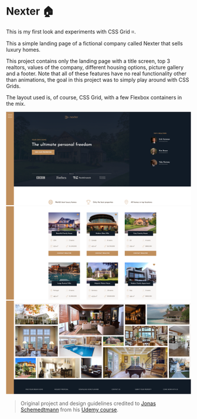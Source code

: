 # Nexter 🏠

This is my first look and experiments with CSS Grid ⌗.

This a simple landing page of a fictional company called Nexter that sells luxury homes. 

This project contains only the landing page with a title screen, top 3 realtors, values of the company, different housing options, picture gallery and a footer. Note that all of these features have no real functionality other than animations, the goal in this project was to simply play around with CSS Grids. 

The layout used is, of course, CSS Grid, with a few Flexbox containers in the mix.

![Header](readme-imgs/header.png)
![Housing](readme-imgs/housing.png)
![Image Gallery](readme-imgs/image-gallery.png)

> Original project and design guidelines credited to [Jonas Schemedtmann](https://codingheroes.io/) from his [Udemy course](https://www.udemy.com/course/advanced-css-and-sass/).
